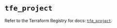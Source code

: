 # `tfe_project`

Refer to the Terraform Registry for docs: [`tfe_project`](https://registry.terraform.io/providers/hashicorp/tfe/0.55.0/docs/resources/project).
